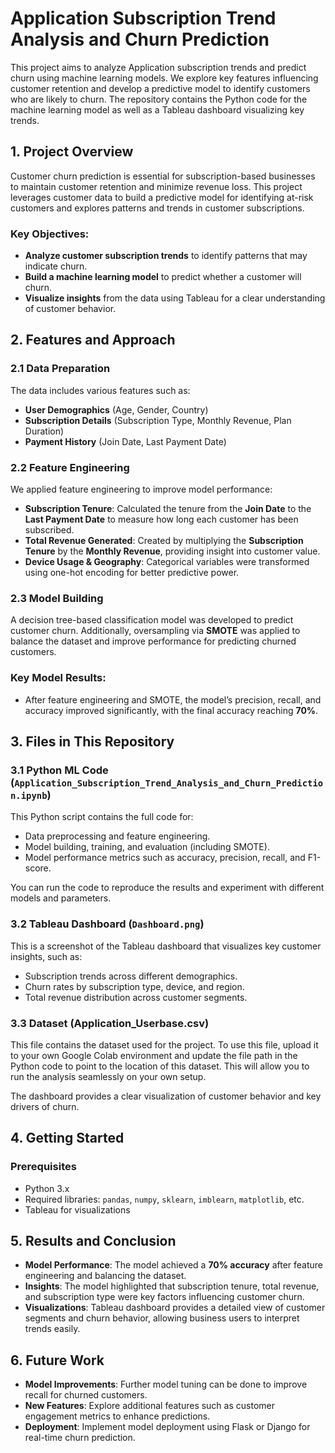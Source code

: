 # Application Subscription Trend Analysis and Churn Prediction

This project aims to analyze Application subscription trends and predict churn using machine learning models. We explore key features influencing customer retention and develop a predictive model to identify customers who are likely to churn. The repository contains the Python code for the machine learning model as well as a Tableau dashboard visualizing key trends.

## 1. Project Overview

Customer churn prediction is essential for subscription-based businesses to maintain customer retention and minimize revenue loss. This project leverages customer data to build a predictive model for identifying at-risk customers and explores patterns and trends in customer subscriptions.

### Key Objectives:
- **Analyze customer subscription trends** to identify patterns that may indicate churn.
- **Build a machine learning model** to predict whether a customer will churn.
- **Visualize insights** from the data using Tableau for a clear understanding of customer behavior.

## 2. Features and Approach

### 2.1 Data Preparation
The data includes various features such as:
- **User Demographics** (Age, Gender, Country)
- **Subscription Details** (Subscription Type, Monthly Revenue, Plan Duration)
- **Payment History** (Join Date, Last Payment Date)

### 2.2 Feature Engineering
We applied feature engineering to improve model performance:
- **Subscription Tenure**: Calculated the tenure from the **Join Date** to the **Last Payment Date** to measure how long each customer has been subscribed.
- **Total Revenue Generated**: Created by multiplying the **Subscription Tenure** by the **Monthly Revenue**, providing insight into customer value.
- **Device Usage & Geography**: Categorical variables were transformed using one-hot encoding for better predictive power.

### 2.3 Model Building
A decision tree-based classification model was developed to predict customer churn. Additionally, oversampling via **SMOTE** was applied to balance the dataset and improve performance for predicting churned customers.

### Key Model Results:
- After feature engineering and SMOTE, the model’s precision, recall, and accuracy improved significantly, with the final accuracy reaching **70%**.

## 3. Files in This Repository

### 3.1 Python ML Code (`Application_Subscription_Trend_Analysis_and_Churn_Prediction.ipynb`)
This Python script contains the full code for:
- Data preprocessing and feature engineering.
- Model building, training, and evaluation (including SMOTE).
- Model performance metrics such as accuracy, precision, recall, and F1-score.

You can run the code to reproduce the results and experiment with different models and parameters.

### 3.2 Tableau Dashboard (`Dashboard.png`)
This is a screenshot of the Tableau dashboard that visualizes key customer insights, such as:
- Subscription trends across different demographics.
- Churn rates by subscription type, device, and region.
- Total revenue distribution across customer segments.

### 3.3 Dataset (Application_Userbase.csv)
This file contains the dataset used for the project. To use this file, upload it to your own Google Colab environment and update the file path in the Python code to point to the location of this dataset. This will allow you to run the analysis seamlessly on your own setup.

The dashboard provides a clear visualization of customer behavior and key drivers of churn.

## 4. Getting Started

### Prerequisites
- Python 3.x
- Required libraries: `pandas`, `numpy`, `sklearn`, `imblearn`, `matplotlib`, etc.
- Tableau for visualizations

## 5. Results and Conclusion

- **Model Performance**: The model achieved a **70% accuracy** after feature engineering and balancing the dataset.
- **Insights**: The model highlighted that subscription tenure, total revenue, and subscription type were key factors influencing customer churn.
- **Visualizations**: Tableau dashboard provides a detailed view of customer segments and churn behavior, allowing business users to interpret trends easily.

## 6. Future Work
- **Model Improvements**: Further model tuning can be done to improve recall for churned customers.
- **New Features**: Explore additional features such as customer engagement metrics to enhance predictions.
- **Deployment**: Implement model deployment using Flask or Django for real-time churn prediction.
